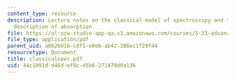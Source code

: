 ```yaml
---
content_type: resource
description: Lecture notes on the classical model of spectroscopy and the classical
  description of absorption.
file: https://ol-ocw-studio-app-qa.s3.amazonaws.com/courses/5-33-advanced-chemical-experimentation-and-instrumentation-fall-2007/44c1091dd46def8c45b6271479d0a136_classicalspec.pdf
file_type: application/pdf
parent_uid: a0626016-c8f1-e8e6-ab42-386ec1f29f44
resourcetype: Document
title: classicalspec.pdf
uid: 44c1091d-d46d-ef8c-45b6-271479d0a136
---
```

